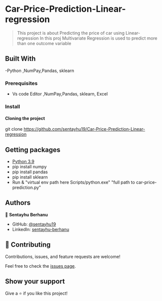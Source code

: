 # Car-Price-Prediction-Linear-regression

> This project is about Predicting the price of car using Linear-regression
> In this proj Multivariate Regression is used to predict more than one outcome variable 


## Built With

-Python ,NumPay,Pandas, sklearn

### Prerequisites

- Vs code Editor ,NumPay,Pandas, sklearn, Excel 

### Install

#### Cloning the project

git clone https://github.com/sentayhu19/Car-Price-Prediction-Linear-regression <Your-Build-Directory>

## Getting packages
  - <a href="https://www.python.org/dev/peps/pep-0596/">Python 3.9 </a>
  - pip install numpy
  - pip install pandas 
  - pip install sklearn
  - Run & "virtual env path here Scripts/python.exe" "full path to car-price-prediction.py"

## Authors

👤 **Sentayhu Berhanu**

- GitHub: [@sentayhu19](https://github.com/sentayhu19)
- LinkedIn: [sentayhu-berhanu](https://www.linkedin.com/in/sentayhu-berhanu-6376579a/)

## 🤝 Contributing

Contributions, issues, and feature requests are welcome!

Feel free to check the [issues page](https://github.com/sentayhu19/Portfolio-setup-and-mobile-version-skeleton/issues).

## Show your support

Give a ⭐️ if you like this project!
